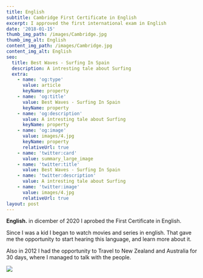 ```yaml
---
title: English
subtitle: Cambridge First Certificate in English
excerpt: I approved the first international exam in English
date: '2018-01-15'
thumb_img_path: /images/Cambridge.jpg
thumb_img_alt: English
content_img_path: /images/Cambridge.jpg
content_img_alt: English
seo:
  title: Best Waves - Surfing In Spain
  description: A intresting tale about Surfing
  extra:
    - name: 'og:type'
      value: article
      keyName: property
    - name: 'og:title'
      value: Best Waves - Surfing In Spain
      keyName: property
    - name: 'og:description'
      value: A intresting tale about Surfing
      keyName: property
    - name: 'og:image'
      value: images/4.jpg
      keyName: property
      relativeUrl: true
    - name: 'twitter:card'
      value: summary_large_image
    - name: 'twitter:title'
      value: Best Waves - Surfing In Spain
    - name: 'twitter:description'
      value: A intresting tale about Surfing
    - name: 'twitter:image'
      value: images/4.jpg
      relativeUrl: true
layout: post
---
```

**English.** in dicember of 2020 I aprobed the First Certificate in English. 

Since I was a kid I began to watch movies and series in english. That gave me the opportunity to start hearing this language, and learn more about it. 

Also in 2012 I had the opportunity to Travel to New Zealand and Australia for 30 days, where I managed to talk with the people.



![](/images/nz.jpg) 

